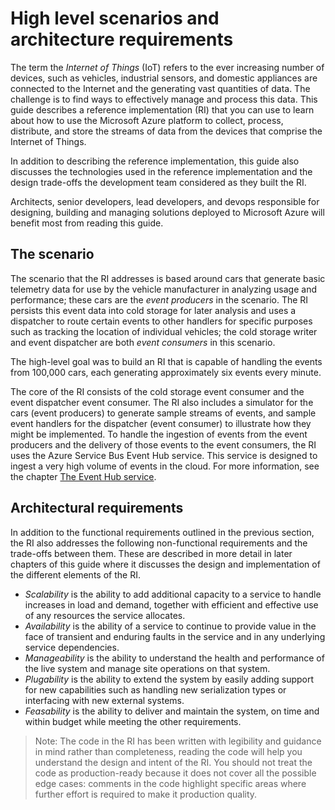 # High level scenarios and architecture requirements

The term the *Internet of Things* (IoT) refers to the ever increasing number of devices, such as vehicles, industrial sensors, and domestic appliances are connected to the Internet and the generating vast quantities of data. The challenge is to find ways to effectively manage and process this data. This guide describes a reference implementation (RI) that you can use to learn about how to use the Microsoft Azure platform to collect, process, distribute, and store the streams of data from the devices that comprise the Internet of Things.

In addition to describing the reference implementation, this guide also discusses the technologies used in the reference implementation and the design trade-offs the development team considered as they built the RI.

Architects, senior developers, lead developers, and devops responsible for designing, building and managing solutions deployed to Microsoft Azure will benefit most from reading this guide.

## The scenario

The scenario that the RI addresses is based around cars that generate basic telemetry data for use by the vehicle manufacturer in analyzing usage and performance; these cars are the *event producers* in the scenario. The RI persists this event data into cold storage for later analysis and uses a dispatcher to route certain events to other handlers for specific purposes such as tracking the location of individual vehicles; the cold storage writer and event dispatcher are both *event consumers* in this scenario.

The high-level goal was to build an RI that is capable of handling the events from 100,000 cars, each generating approximately six events every minute.

The core of the RI consists of the cold storage event consumer and the event dispatcher event consumer. The RI also includes a simulator for the cars (event producers) to generate sample streams of events, and sample event handlers for the dispatcher (event consumer) to illustrate how they might be implemented. To handle the ingestion of events from the event producers and the delivery of those events to the event consumers, the RI uses the Azure Service Bus Event Hub service. This service is designed to ingest a very high volume of events in the cloud. For more information, see the chapter [The Event Hub service][eventhubpage].

## Architectural requirements

In addition to the functional requirements outlined in the previous section, the RI also addresses the following non-functional requirements and the trade-offs between them. These are described in more detail in later chapters of this guide where it discusses the design and implementation of the different elements of the RI.

- *Scalability* is the ability to add additional capacity to a service to handle increases in load and demand, together with efficient and effective use of any resources the service allocates.
- *Availability* is the ability of a service to continue to provide value in the face of transient and enduring faults in the service and in any underlying service dependencies.
- *Manageability* is the ability to understand the health and performance of the live system and manage site operations on that system.
- *Plugability* is the ability to extend the system by easily adding support for new capabilities such as handling new serialization types or interfacing with new external systems.
- *Feasability* is the ability to deliver and maintain the system, on time and within budget while meeting the other requirements.

> Note: The code in the RI has been written with legibility and guidance in mind rather than completeness, reading the code will help you understand the design and intent of the RI. You should not treat the code as production-ready because it does not cover all the possible edge cases: comments in the code highlight specific areas where further effort is required to make it production quality.

[eventhubpage]: EventHubService.md
